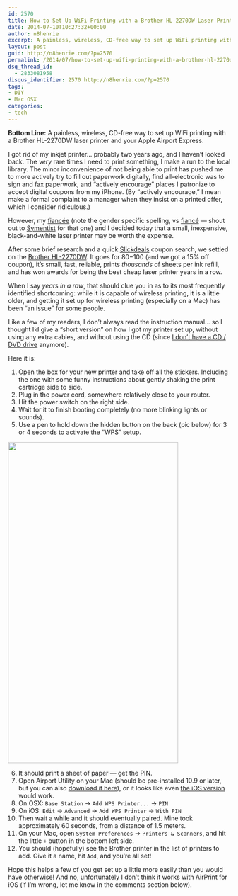```yaml
---
id: 2570
title: How to Set Up WiFi Printing with a Brother HL-2270DW Laser Printer and Your Apple Airport Express
date: 2014-07-10T10:27:32+00:00
author: n8henrie
excerpt: A painless, wireless, CD-free way to set up WiFi printing with a Brother HL-2270DW laser printer and your Apple Airport Express.
layout: post
guid: http://n8henrie.com/?p=2570
permalink: /2014/07/how-to-set-up-wifi-printing-with-a-brother-hl-2270dw-laser-printer-and-your-apple-airport-express/
dsq_thread_id:
  - 2833081958
disqus_identifier: 2570 http://n8henrie.com/?p=2570
tags:
- DIY
- Mac OSX
categories:
- tech
---
```

**Bottom Line:** A painless, wireless, CD-free way to set up WiFi printing with a Brother HL-2270DW laser printer and your Apple Airport Express.<!--more-->

I got rid of my inkjet printer… probably two years ago, and I haven’t looked back. The _very_ rare times I need to print something, I make a run to the local library. The minor inconvenience of not being able to print has pushed me to more actively try to fill out paperwork digitally, find all-electronic was to sign and fax paperwork, and “actively encourage” places I patronize to accept digital coupons from my iPhone. (By “actively encourage,” I mean make a formal complaint to a manager when they insist on a printed offer, which I consider ridiculous.)

However, my <a href="http://www.merriam-webster.com/dictionary/fiancée" target="_blank">fiancée</a> (note the gender specific spelling, vs <a href="http://www.merriam-webster.com/dictionary/fiancé" target="_blank">fiancé</a> — shout out to <a href="http://twitter.com/symentist" target="_blank">Symentist</a> for that one) and I decided today that a small, inexpensive, black-and-white laser printer may be worth the expense.

After some brief research and a quick <a href="http://n8h.me/1w3wiaF" target="_blank">Slickdeals</a> coupon search, we settled on the <a href="http://n8h.me/1w3tni3" target="_blank">Brother HL-2270DW</a>. It goes for $80-$100 (and we got a 15% off coupon), it’s small, fast, reliable, prints _thousands_ of sheets per ink refill, and has won awards for being the best cheap laser printer years in a row.

When I say _years in a row_, that should clue you in as to its most frequently identified shortcoming: while it is capable of wireless printing, it is a little older, and getting it set up for wireless printing (especially on a Mac) has been “an issue” for some people.

Like a few of my readers, I don’t always read the instruction manual… so I thought I’d give a “short version” on how I got my printer set up, without using any extra cables, and without using the CD (since [I don’t have a CD / DVD drive](http://n8henrie.com/2012/12/macbook-pro-ssd-upgrade-results/) anymore).

Here it is:

  1. Open the box for your new printer and take off all the stickers. Including the one with some funny instructions about gently shaking the print cartridge side to side.
  2. Plug in the power cord, somewhere relatively close to your router.
  3. Hit the power switch on the right side.
  4. Wait for it to finish booting completely (no more blinking lights or sounds).
  5. Use a pen to hold down the hidden button on the back (pic below) for 3 or 4 seconds to activate the “WPS” setup.

<img class="aligncenter" src="{{ site.url }}/uploads/2014/07/20140709_IMG_0588.jpg" alt="" width="385" height="725" /> 

  6. It should print a sheet of paper — get the PIN.
  7. Open Airport Utility on your Mac (should be pre-installed 10.9 or later, but you can also <a href="http://support.apple.com/kb/DL1664" target="_blank">download it here</a>), or it looks like even <a href="https://itunes.apple.com/us/app/airport-utility/id427276530?mt=8&at=10l5H6" target="_blank">the iOS version</a> would work.
  8. On OSX: `Base Station` -> `Add WPS Printer...` -> `PIN`
  9. On iOS: `Edit` -> `Advanced` -> `Add WPS Printer` -> `With PIN`
 10. Then wait a while and it should eventually paired. Mine took approximately 60 seconds, from a distance of 1.5 meters.
 11. On your Mac, open `System Preferences` -> `Printers & Scanners`, and hit the little `+` button in the bottom left side.
 12. You should (hopefully) see the Brother printer in the list of printers to add. Give it a name, hit `Add`, and you’re all set!

Hope this helps a few of you get set up a little more easily than you would have otherwise! And no, unfortunately I don’t think it works with AirPrint for iOS (if I’m wrong, let me know in the comments section below).